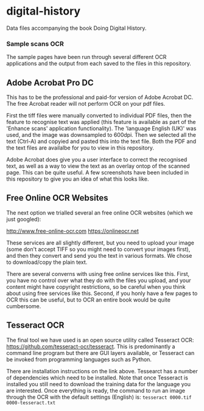# digital-history
Data files accompanying the book Doing Digital History.


### Sample scans OCR

The sample pages have been run through several different OCR applications and the output from each saved to the files in this repository.

Adobe Acrobat Pro DC
---
This has to be the professional and paid-for version of Adobe Acrobat DC. The free Acrobat reader will not perform OCR on your pdf files.

First the tiff files were manually converted to individual PDF files, then the feature to recognise text was applied (this feature is available as part of the 'Enhance scans' application functionality). The 'language English (UK)' was used, and the image was downsampled to 600dpi. Then we selected all the text (Ctrl-A) and copyied and pasted this into the text file. Both the PDF and the text files are availalbe for you to view in this repository.

Adobe Acrobat does give you a user interface to correct the recognised text, as well as a way to view the text as an overlay ontop of the scanned page. This can be quite useful. A few screenshots have been included in this repository to give you an idea of what this looks like.

Free Online OCR Websites
---

The next option we trialled several an free online OCR websites (which we just googled):

http://www.free-online-ocr.com
https://onlineocr.net

These services are all slightly different, but you need to upload your image (some don't accept TIFF so you might need to convert your images first), and then they convert and send you the text in various formats. We chose to download/copy the plain text.

There are several converns with using free online services like this. First, you have no control over what they do with the files you upload, and your content might have copyright restrictions, so be careful when you think about using free services like this. Second, if you honly have a few pages to OCR this can be useful, but to OCR an entire book would be quite cumbersome.


Tesseract OCR
---

The final tool we have used is an open source utility called Tesseract OCR: https://github.com/tesseract-ocr/tesseract. This is predominantly a command line program but there are GUI layers available, or Tesseract can be invoked from programming languages such as Python.

There are installation instructions on the link above. Tessearct has a number of dependencies which need to be installed. Note that once Tesseract is installed you still need to download the training data for the language you are interested. Once everything is ready, the command to run an image through the OCR with the default settings (English) is: `tesseract 0000.tif 0000-tesseract.txt`
